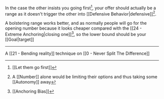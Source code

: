 In the case the other insists you going first[^1], your offer should actually be a range as it doesn't trigger the other into [[Defensive Behavior|defensive]][^2].

A bolstering range works better, and as normally people will go for the opening number because it looks cheaper compared with the [[24 - Extreme Anchoring|closing one]][^3], so the lower bound should be your [[Goal|target]]

---

A [[21 - Bending reality]] technique on [[0 - Never Split The Difference]]

[^1]: [[Let them go first]]

[^2]: A [[Number]] alone would be limiting their options and thus taking some [[Autonomy]] away

[^3]: [[Anchoring Bias]]
